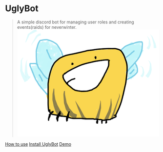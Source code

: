 # UglyBot

> A simple discord bot for managing user roles and creating events(raids) for neverwinter.
![](_media/uglyBot.png)

[How to use](/usage/)
[Install UglyBot](https://discord.com/api/oauth2/authorize?client_id=1008359396864184460&permissions=8&scope=bot)
[Demo](https://youtu.be/qb3PsZ4NfKs)